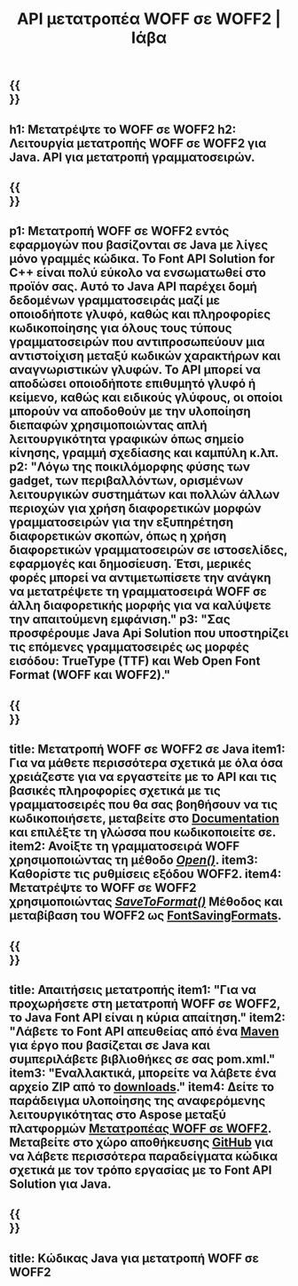 ﻿---
translation: true
template: /_templates/conversion-child-java.md
title: API μετατροπέα WOFF σε WOFF2 | Ιάβα
description: Μετατρέψτε το WOFF σε WOFF2 χρησιμοποιώντας Java API σε Windows και Linux. Ενσωματώστε αυτήν τη λειτουργία μετατροπής εγγενών γραμματοσειρών WOFF σε WOFF2 στη δική σας λύση.
keywords: woff σε woff2 api java, woff2woff2 λύση java, woff σε woff2 java
url: /java/conversion/woff-to-woff2/
family: font
platformtag: java
feature: conversion
informat: WOFF
outformat: WOFF2
faq: faqchild
otherformats: TTF
---

{{<section banner>}}
---
h1: Μετατρέψτε το WOFF σε WOFF2
h2: Λειτουργία μετατροπής WOFF σε WOFF2 για Java. API για μετατροπή γραμματοσειρών.
---

{{<section overview>}}
---
p1: Μετατροπή WOFF σε WOFF2 εντός εφαρμογών που βασίζονται σε Java με λίγες μόνο γραμμές κώδικα. Το Font API Solution for С++ είναι πολύ εύκολο να ενσωματωθεί στο προϊόν σας. Αυτό το Java API παρέχει δομή δεδομένων γραμματοσειράς μαζί με οποιοδήποτε γλυφό, καθώς και πληροφορίες κωδικοποίησης για όλους τους τύπους γραμματοσειρών που αντιπροσωπεύουν μια αντιστοίχιση μεταξύ κωδικών χαρακτήρων και αναγνωριστικών γλυφών. Το API μπορεί να αποδώσει οποιοδήποτε επιθυμητό γλυφό ή κείμενο, καθώς και ειδικούς γλύφους, οι οποίοι μπορούν να αποδοθούν με την υλοποίηση διεπαφών χρησιμοποιώντας απλή λειτουργικότητα γραφικών όπως σημείο κίνησης, γραμμή σχεδίασης και καμπύλη κ.λπ.
p2: "Λόγω της ποικιλόμορφης φύσης των gadget, των περιβαλλόντων, ορισμένων λειτουργικών συστημάτων και πολλών άλλων περιοχών για χρήση διαφορετικών μορφών γραμματοσειρών για την εξυπηρέτηση διαφορετικών σκοπών, όπως η χρήση διαφορετικών γραμματοσειρών σε ιστοσελίδες, εφαρμογές και δημοσίευση. Έτσι, μερικές φορές μπορεί να αντιμετωπίσετε την ανάγκη να μετατρέψετε τη γραμματοσειρά WOFF σε άλλη διαφορετικής μορφής για να καλύψετε την απαιτούμενη εμφάνιση."
p3: "Σας προσφέρουμε Java Api Solution που υποστηρίζει τις επόμενες γραμματοσειρές ως μορφές εισόδου: TrueType (TTF) και Web Open Font Format (WOFF και WOFF2)."
---

{{<section feature1>}}
---
title: Μετατροπή WOFF σε WOFF2 σε Java
item1: Για να μάθετε περισσότερα σχετικά με όλα όσα χρειάζεστε για να εργαστείτε με το API και τις βασικές πληροφορίες σχετικά με τις γραμματοσειρές που θα σας βοηθήσουν να τις κωδικοποιήσετε, μεταβείτε στο [Documentation](https://docs.aspose.com/font/) και επιλέξτε τη γλώσσα που κωδικοποιείτε σε.
item2: Ανοίξτε τη γραμματοσειρά WOFF χρησιμοποιώντας τη μέθοδο [*Open()*](https://reference.aspose.com/font/java/com.aspose.font/Font#open-com.aspose.font.FontDefinition-).
item3: Καθορίστε τις ρυθμίσεις εξόδου WOFF2.
item4: Μετατρέψτε το WOFF σε WOFF2 χρησιμοποιώντας [*SaveToFormat()*](https://reference.aspose.com/font/java/com.aspose.font/Font#saveToFormat-java.io.OutputStream-com.aspose.font.FontSavingFormats-) Μέθοδος και μεταβίβαση του WOFF2 ως [FontSavingFormats](https://reference.aspose.com/font/java/com.aspose.font/FontSavingFormats).
---

{{<section feature2>}}
---
title: Απαιτήσεις μετατροπής
item1: "Για να προχωρήσετε στη μετατροπή WOFF σε WOFF2, το Java Font API είναι η κύρια απαίτηση."
item2: "Λάβετε το Font API απευθείας από ένα [Maven](https://repository.aspose.com/webapp/#/artifacts/browse/tree/General/repo/com/aspose/aspose-font) για έργο που βασίζεται σε Java και συμπεριλάβετε βιβλιοθήκες σε σας pom.xml."
item3: "Εναλλακτικά, μπορείτε να λάβετε ένα αρχείο ZIP από το [downloads](https://releases.aspose.com/font/java/)."
item4: Δείτε το παράδειγμα υλοποίησης της αναφερόμενης λειτουργικότητας στο Aspose μεταξύ πλατφορμών [Μετατροπέας WOFF σε WOFF2](https://products.aspose.app/font/conversion/woff-to-woff2). Μεταβείτε στο χώρο αποθήκευσης [GitHub](https://github.com/aspose-font/Aspose.Font-Documentation/tree/master/java-examples) για να λάβετε περισσότερα παραδείγματα κώδικα σχετικά με τον τρόπο εργασίας με το Font API Solution για Java.
---

{{<section codeexample>}}
---
title: Κώδικας Java για μετατροπή WOFF σε WOFF2
---
